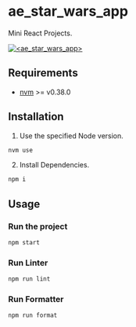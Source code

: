 # ae_star_wars_app

Mini React Projects.

[![<ae_star_wars_app>](https://circleci.com/gh/ae-lexs/ae_star_wars_app.svg?style=svg)](https://app.circleci.com/pipelines/github/ae-lexs/ae_star_wars_app)

## Requirements

- [nvm](https://github.com/nvm-sh/nvm/blob/master/README.md#installation-and-update) >= v0.38.0

## Installation

1. Use the specified Node version.

```sh
nvm use
```

2. Install Dependencies.

```sh
npm i
```

## Usage

### Run the project

```sh
npm start
```

### Run Linter

```sh
npm run lint
```

### Run Formatter

```sh
npm run format
```
